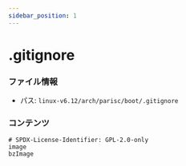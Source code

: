 ```yaml
---
sidebar_position: 1
---
```

# .gitignore

### ファイル情報

- パス: `linux-v6.12/arch/parisc/boot/.gitignore`

### コンテンツ

```gitignore
# SPDX-License-Identifier: GPL-2.0-only
image
bzImage

```
